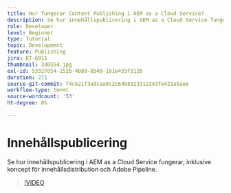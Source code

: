 ```yaml
---
title: Hur fungerar Content Publishing i AEM as a Cloud Service?
description: Se hur innehållspublicering i AEM as a Cloud Service fungerar, inklusive koncept för innehållsdistribution och Adobe Pipeline.
role: Developer
level: Beginner
type: Tutorial
topic: Development
feature: Publishing
jira: KT-6911
thumbnail: 330554.jpg
exl-id: 53327d54-152b-4b89-8540-181e433f312b
duration: 271
source-git-commit: f4c621f3a9caa8c2c64b8323312343fe421a5aee
workflow-type: tm+mt
source-wordcount: '53'
ht-degree: 0%

---
```


# Innehållspublicering

Se hur innehållspublicering i AEM as a Cloud Service fungerar, inklusive koncept för innehållsdistribution och Adobe Pipeline.

>[!VIDEO](https://video.tv.adobe.com/v/330554?quality=12&learn=on)
